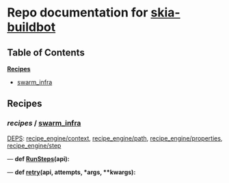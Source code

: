 <!--- AUTOGENERATED BY `./recipes.py test train` -->
# Repo documentation for [skia-buildbot]()
## Table of Contents

**[Recipes](#Recipes)**
  * [swarm_infra](#recipes-swarm_infra)
## Recipes

### *recipes* / [swarm\_infra](/infra/bots/recipes/swarm_infra.py)

[DEPS](/infra/bots/recipes/swarm_infra.py#13): [recipe\_engine/context][recipe_engine/recipe_modules/context], [recipe\_engine/path][recipe_engine/recipe_modules/path], [recipe\_engine/properties][recipe_engine/recipe_modules/properties], [recipe\_engine/step][recipe_engine/recipe_modules/step]

&mdash; **def [RunSteps](/infra/bots/recipes/swarm_infra.py#36)(api):**

&mdash; **def [retry](/infra/bots/recipes/swarm_infra.py#24)(api, attempts, \*args, \*\*kwargs):**

[recipe_engine/recipe_modules/context]: https://chromium.googlesource.com/infra/luci/recipes-py.git/+/1b8cdb3fb0283ac8f93a7ca517b278b1ace51353/README.recipes.md#recipe_modules-context
[recipe_engine/recipe_modules/path]: https://chromium.googlesource.com/infra/luci/recipes-py.git/+/1b8cdb3fb0283ac8f93a7ca517b278b1ace51353/README.recipes.md#recipe_modules-path
[recipe_engine/recipe_modules/properties]: https://chromium.googlesource.com/infra/luci/recipes-py.git/+/1b8cdb3fb0283ac8f93a7ca517b278b1ace51353/README.recipes.md#recipe_modules-properties
[recipe_engine/recipe_modules/step]: https://chromium.googlesource.com/infra/luci/recipes-py.git/+/1b8cdb3fb0283ac8f93a7ca517b278b1ace51353/README.recipes.md#recipe_modules-step
